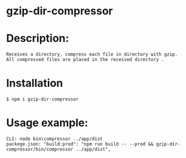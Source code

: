# gzip-dir-compressor

# Description:

	Receives a directory, compress each file in directory with gzip.
	All compressed files are placed in the received directory .
	
# Installation

	$ npm i gzip-dir-compressor
	
# Usage example:

	CLI: node bin\compressor ../app/dist
	packege.json: "build:prod": "npm run build -- --prod && gzip-dir-compressor/bin/compressor ../app/dist",